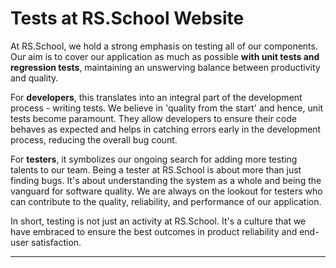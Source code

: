 # Tests at RS.School Website

At RS.School, we hold a strong emphasis on testing all of our components.
Our aim is to cover our application as much as possible **with unit tests and regression tests**, maintaining an unswerving balance between productivity and quality.

For **developers**, this translates into an integral part of the development process - writing tests.
We believe in 'quality from the start' and hence, unit tests become paramount.
They allow developers to ensure their code behaves as expected and helps in catching errors early in the development process, reducing the overall bug count.

For **testers**, it symbolizes our ongoing search for adding more testing talents to our team.
Being a tester at RS.School is about more than just finding bugs.
It's about understanding the system as a whole and being the vanguard for software
quality.
We are always on the lookout for testers who can contribute to the quality, reliability, and performance of our application.

In short, testing is not just an activity at RS.School.
It's a culture that we have embraced to ensure the best outcomes in product reliability and end-user satisfaction.

<hr>
